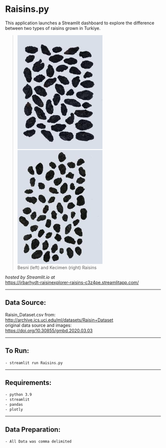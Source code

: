 # Raisins.py

This application launches a Streamlit dashboard to explore the difference between two types of raisins grown in Turkiye.

> ![besni](.streamlit/besni.png)
> ![kecimen](.streamlit/kecimen.png)<br>
> Besni (left) and Kecimen (right) Raisins


_hosted by Streamlit.io at_<br>
https://jrbarhydt-raisinexplorer-raisins-c3z4pe.streamlitapp.com/


---

## Data Source:

Raisin_Dataset.csv from:<br>
http://archive.ics.uci.edu/ml/datasets/Raisin+Dataset <br/>
original data source and images:<br>
https://doi.org/10.30855/gmbd.2020.03.03

---

## To Run:

    - streamlit run Raisins.py

---

## Requirements:

    - python 3.9
    - streamlit
    - pandas
    - plotly

---

## Data Preparation:
    
    - All Data was comma delimited
